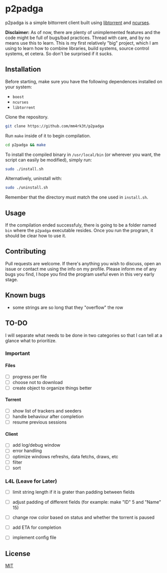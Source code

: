 # p2padga

p2padga is a simple bittorrent client built using [libtorrent](https://github.com/arvidn/libtorrent) and [ncurses](https://github.com/mirror/ncurses).

**Disclaimer:** As of now, there are plenty of unimplemented features and the code might be full of bugs/bad practices. Thread with care, and by no means use this to learn. This is my first relatively "big" project, which I am using to learn how to combine libraries, build systems, source control systems, et cetera. So don't be surprised if it sucks.

## Installation

Before starting, make sure you have the following dependences installed on your system:

- `boost`
- `ncurses`
- `libtorrent`
 
Clone the repository.

```bash
git clone https://github.com/mm4rk3t/p2padga
```
Run `make` inside of it to begin compilation.

```bash
cd p2padga && make
```

To install the compiled binary in `/usr/local/bin` (or wherever you want, the script can easily be modified), simply run:
```bash
sudo ./install.sh
```

Alternatively, uninstall with:
```bash
sudo ./uninstall.sh
```
Remember that the directory must match the one used in `install.sh`.

## Usage
If the compilation ended successfuly, there is going to be a folder named `bin` where the `p2padga` executable resides. Once you run the program, it should be clear how to use it. 


## Contributing
Pull requests are welcome. If there's anything you wish to discuss, open an issue or contact me using the info on my profile. Please inform me of any bugs you find, I hope you find the program useful even in this very early stage.

## Known bugs
- some strings are so long that they "overflow" the row

## TO-DO

I will separate what needs to be done in two categories so that I can tell at a glance what to prioritize.

### Important
#### Files
- [ ] progress per file
- [ ] choose not to download
- [ ] create object to organize things better

#### Torrent
- [ ] show list of trackers and seeders
- [ ] handle behaviour after completion
- [ ] resume previous sessions

#### Client
- [ ] add log/debug window
- [ ] error handling
- [ ] optimize windows refreshs, data fetchs, draws, etc
- [ ] filter
- [ ] sort

### L4L (Leave for Later)
- [ ] limit string length if it is grater than padding between fields
- [ ] adjust padding of different fields (for example: make "ID" 5 and "Name" 15)
- [ ] change row color based on status and whether the torrent is paused
- [ ] add ETA for completion
- [ ] implement config file


## License
[MIT](https://choosealicense.com/licenses/mit/)